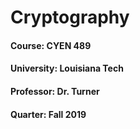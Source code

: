 # Cryptography
#### Course: CYEN 489
#### University: Louisiana Tech
#### Professor: Dr. Turner
#### Quarter: Fall 2019
